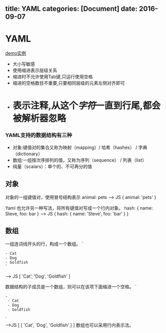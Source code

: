 title: YAML
categories: [Document]
date: 2016-09-07
---
# YAML

[demo实例](http://nodeca.github.io/js-yaml/   )

- 大小写敏感
- 使用缩进表示层级关系
- 缩进时不允许使用Tab键,只运行使用空格
- 缩进的空格数目不重要,只要相同层级的元素左侧对齐即可
- # 表示注释,从这个*字符*一直到行尾,都会被解析器忽略

### YAML支持的数据结构有三种
- 对象:键值对的集合又称为映射（mapping）/ 哈希（hashes） / 字典（dictionary）
- 数组:一组按次序排列的值，又称为序列（sequence） / 列表（list）
- 纯量（scalars）：单个的、不可再分的值

## 对象
对象的一组键值对，使用冒号结构表示
animal: pets --> JS { animal: 'pets' }

Yaml 也允许另一种写法，将所有键值对写成一个行内对象。
hash: { name: Steve, foo: bar }   --> JS { hash: { name: 'Steve', foo: 'bar' } }

## 数组
一组连词线开头的行，构成一个数组。
`

    - Cat
    - Dog
    - Goldfish
    `

--> JS
[ 'Cat', 'Dog', 'Goldfish' ]

数据结构的子成员是一个数组，则可以在该项下面缩进一个空格。
`

    -
     - Cat
     - Dog
     - Goldfish    
`    
-->JS
[ [ 'Cat', 'Dog', 'Goldfish' ] ]
数组也可以采用行内表示法。